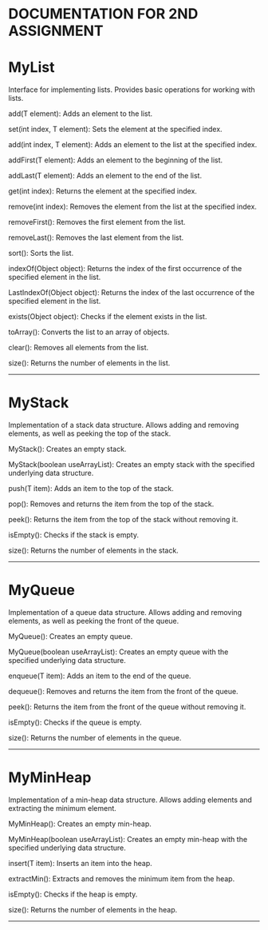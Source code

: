 # DOCUMENTATION FOR 2ND ASSIGNMENT
# MyList

Interface for implementing lists. Provides basic operations for working with lists.

add(T element): Adds an element to the list.

set(int index, T element): Sets the element at the specified index.

add(int index, T element): Adds an element to the list at the specified index.

addFirst(T element): Adds an element to the beginning of the list.

addLast(T element): Adds an element to the end of the list.

get(int index): Returns the element at the specified index.

remove(int index): Removes the element from the list at the specified index.

removeFirst(): Removes the first element from the list.

removeLast(): Removes the last element from the list.

sort(): Sorts the list.

indexOf(Object object): Returns the index of the first occurrence of the specified element
in the list.

LastIndexOf(Object object): Returns the index of the last occurrence of the specified element in the list.

exists(Object object): Checks if the element exists in the list.

toArray(): Converts the list to an array of objects.

clear(): Removes all elements from the list.

size(): Returns the number of elements in the list.

-------------------------------------------------------------------------------------------------------------------------------------

# MyStack

Implementation of a stack data structure. Allows adding and removing elements, as well as peeking the top of the stack.

MyStack(): Creates an empty stack.

MyStack(boolean useArrayList): Creates an empty stack with the specified underlying data structure.

push(T item): Adds an item to the top of the stack.

pop(): Removes and returns the item from the top of the stack.

peek(): Returns the item from the top of the stack without removing it.

isEmpty(): Checks if the stack is empty.

size(): Returns the number of elements in the stack.

-------------------------------------------------------------------------------------------------------------------------------------

# MyQueue

Implementation of a queue data structure. Allows adding and removing elements, as well as peeking the front of the queue.

MyQueue(): Creates an empty queue.

MyQueue(boolean useArrayList): Creates an empty queue with the specified underlying data structure.

enqueue(T item): Adds an item to the end of the queue.

dequeue(): Removes and returns the item from the front of the queue.

peek(): Returns the item from the front of the queue without removing it.

isEmpty(): Checks if the queue is empty.

size(): Returns the number of elements in the queue.

-------------------------------------------------------------------------------------------------------------------------------------

# MyMinHeap

Implementation of a min-heap data structure. Allows adding elements and extracting the minimum element.

MyMinHeap(): Creates an empty min-heap.

MyMinHeap(boolean useArrayList): Creates an empty min-heap with the specified underlying data structure.

insert(T item): Inserts an item into the heap.

extractMin(): Extracts and removes the minimum item from the heap.

isEmpty(): Checks if the heap is empty.

size(): Returns the number of elements in the heap.

-------------------------------------------------------------------------------------------------------------------------------------

